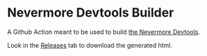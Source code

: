 # Nevermore Devtools Builder
A Github Action meant to be used to build [the Nevermore Devtools](https://github.com/Nevermore-FMS/devtools-builder/edit/main/README.md).

Look in the [Releases](https://github.com/Nevermore-FMS/devtools-builder/releases) tab to download the generated html.
